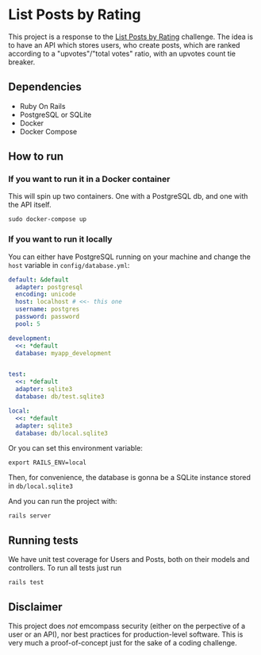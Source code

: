 # List Posts by Rating

This project is a response to the [List Posts by Rating](https://github.com/paultergust/posts-by-rating/blob/master/1-development/list_posts_by_rating.md) challenge. 
The idea is to have an API which stores users, who create posts, which are ranked according to a "upvotes"/"total votes" ratio, with an upvotes count tie breaker.

## Dependencies

* Ruby On Rails
* PostgreSQL or SQLite
* Docker
* Docker Compose

## How to run

### If you want to run it in a Docker container

This will spin up two containers. One with a PostgreSQL db, and one with the API itself.

``` shell
sudo docker-compose up
```

### If you want to run it locally

You can either have PostgreSQL running on your machine and change the `host` variable in `config/database.yml`:
```yml
default: &default
  adapter: postgresql
  encoding: unicode
  host: localhost # <<- this one
  username: postgres
  password: password
  pool: 5

development:
  <<: *default
  database: myapp_development


test:
  <<: *default
  adapter: sqlite3
  database: db/test.sqlite3

local:
  <<: *default
  adapter: sqlite3
  database: db/local.sqlite3

```

Or you can set this environment variable: 

``` shell
export RAILS_ENV=local
```

Then, for convenience, the database is gonna be a SQLite instance stored in `db/local.sqlite3`

And you can run the project with:

``` shell
rails server
```

## Running tests

We have unit test coverage for Users and Posts, both on their models and controllers. To run all tests just run

``` shell
rails test
```

## Disclaimer

This project does *not* emcompass security (either on the perpective of a user or an API), nor best practices for production-level software. This is very much a proof-of-concept just for the sake of a coding challenge.
